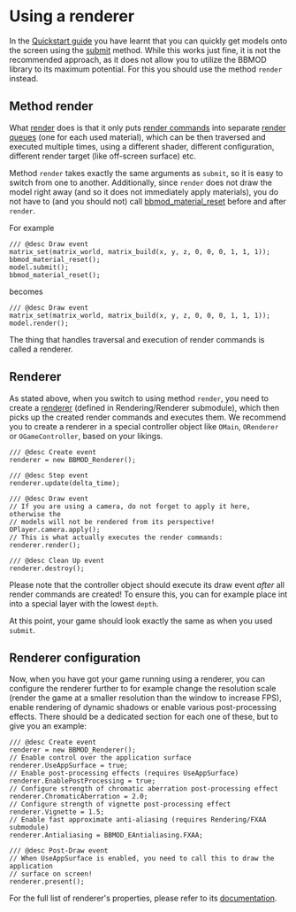 # Using a renderer
In the [Quickstart guide](./QuickstartGuide.html) you have learnt that you can
quickly get models onto the screen using the [submit](BBMOD_Model.submit) method.
While this works just fine, it is not the recommended approach, as it does not
allow you to utilize the BBMOD library to its maximum potential. For this you
should use the method `render` instead.

## Method render
What [render](./BBMOD_Model.render.html) does is that it only puts
[render commands](./BBMOD_RenderCommand.html) into separate
[render queues](./BBMOD_BaseMaterial.RenderCommands.html) (one for each used material),
which can be then traversed and executed multiple times, using a different shader,
different configuration, different render target (like off-screen surface) etc.

Method `render` takes exactly the same arguments as `submit`, so it is easy to
switch from one to another. Additionally, since `render` does not draw the model
right away (and so it does not immediately apply materials), you do not have to
(and you should not) call [bbmod_material_reset](./bbmod_material_reset.html)
before and after `render`.

For example

```gml
/// @desc Draw event
matrix_set(matrix_world, matrix_build(x, y, z, 0, 0, 0, 1, 1, 1));
bbmod_material_reset();
model.submit();
bbmod_material_reset();
```
becomes

```gml
/// @desc Draw event
matrix_set(matrix_world, matrix_build(x, y, z, 0, 0, 0, 1, 1, 1));
model.render();
```

The thing that handles traversal and execution of render commands is called a
renderer.

## Renderer
As stated above, when you switch to using method `render`, you need to create
a [renderer](./BBMOD_Renderer.html) (defined in Rendering/Renderer submodule),
which then picks up the created render commands and executes them. We recommend
you to create a renderer in a special controller object like `OMain`, `ORenderer`
or `OGameController`, based on your likings.

```gml
/// @desc Create event
renderer = new BBMOD_Renderer();

/// @desc Step event
renderer.update(delta_time);

/// @desc Draw event
// If you are using a camera, do not forget to apply it here, otherwise the
// models will not be rendered from its perspective!
OPlayer.camera.apply();
// This is what actually executes the render commands:
renderer.render();

/// @desc Clean Up event
renderer.destroy();
```

Please note that the controller object should execute its draw event *after* all
render commands are created! To ensure this, you can for example place int into
a special layer with the lowest `depth`.

At this point, your game should look exactly the same as when you used `submit`.

## Renderer configuration
Now, when you have got your game running using a renderer, you can configure the
renderer further to for example change the resolution scale (render the game at
a smaller resolution than the window to increase FPS), enable rendering of
dynamic shadows or enable various post-processing effects. There should be a
dedicated section for each one of these, but to give you an example:

```gml
/// @desc Create event
renderer = new BBMOD_Renderer();
// Enable control over the application surface
renderer.UseAppSurface = true;
// Enable post-processing effects (requires UseAppSurface)
renderer.EnablePostProcessing = true;
// Configure strength of chromatic aberration post-processing effect
renderer.ChromaticAberration = 2.0;
// Configure strength of vignette post-processing effect
renderer.Vignette = 1.5;
// Enable fast approximate anti-aliasing (requires Rendering/FXAA submodule)
renderer.Antialiasing = BBMOD_EAntialiasing.FXAA;

/// @desc Post-Draw event
// When UseAppSurface is enabled, you need to call this to draw the application
// surface on screen!
renderer.present();
```

For the full list of renderer's properties, please refer to its
[documentation](./BBMOD_Renderer.html).
